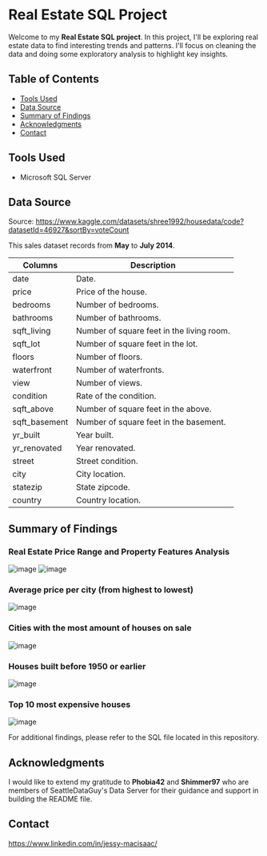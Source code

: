 # Real Estate SQL Project
Welcome to my **Real Estate SQL project**. In this project, I'll be exploring real estate data to find interesting trends and patterns.
I'll focus on cleaning the data and doing some exploratory analysis to highlight key insights.

## Table of Contents
- [Tools Used](#Tools-Used)
- [Data Source](#Data-Source)
- [Summary of Findings](#Summary-of-Findings)
- [Acknowledgments](#Acknowledgments)
- [Contact](#Contact)

## Tools Used
- Microsoft SQL Server

## Data Source
Source: https://www.kaggle.com/datasets/shree1992/housedata/code?datasetId=46927&sortBy=voteCount

This sales dataset records from **May** to **July 2014**.

| Columns | Description |
| --- | --- |
| date |  Date. |
| price |  Price of the house. |	
| bedrooms |  Number of bedrooms. |	
| bathrooms	|  Number of bathrooms. |
| sqft_living	|  Number of square feet in the living room. |
| sqft_lot	|  Number of square feet in the lot. |
| floors	|  Number of floors. |
| waterfront	| Number of waterfronts.  |
| view	|  Number of views. |
| condition	|  Rate of the condition. |
| sqft_above | Number of square feet in the above.  |
| sqft_basement	|  Number of square feet in the basement. |
| yr_built |  Year built. |
| yr_renovated |  Year renovated. |
| street |  Street condition. |
| city | City location. |
| statezip |  State zipcode. |
| country |  Country location. |

## Summary of Findings

### Real Estate Price Range and Property Features Analysis
![image](https://github.com/Jessymac96/Data-analyst-projects-by-Jessy-MacIsaac/assets/139941688/01de9635-3b5f-4da7-ae95-e63e93ca059f)
![image](https://github.com/Jessymac96/Data-analyst-projects-by-Jessy-MacIsaac/assets/139941688/3a90ea3a-c899-4c8f-92e5-d739f928ba39)

### Average price per city (from highest to lowest)
![image](https://github.com/Jessymac96/Data-analyst-projects-by-Jessy-MacIsaac/assets/139941688/1bb2798b-24d6-49ee-9797-4c2b41f57fde)

### Cities with the most amount of houses on sale
![image](https://github.com/Jessymac96/Data-analyst-projects-by-Jessy-MacIsaac/assets/139941688/eb0a300b-da80-4aad-8167-4d13bc793168)

### Houses built before 1950 or earlier
![image](https://github.com/Jessymac96/Data-analyst-projects-by-Jessy-MacIsaac/assets/139941688/20f536bb-1ab6-480f-a77d-618b8cc4420d)

### Top 10 most expensive houses
![image](https://github.com/Jessymac96/Data-analyst-projects-by-Jessy-MacIsaac/assets/139941688/e5adc126-f2f3-4003-a178-c405c24441f7)

For additional findings, please refer to the SQL file located in this repository.

## Acknowledgments
I would like to extend my gratitude to **Phobia42** and **Shimmer97** who are members of SeattleDataGuy's Data Server for their guidance and support in building the README file.

## Contact
https://www.linkedin.com/in/jessy-macisaac/
